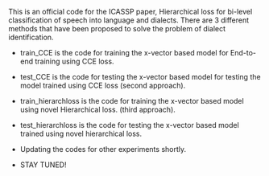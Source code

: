 This is an official code for the ICASSP paper, Hierarchical loss for bi-level classification of speech into language and dialects.
There are 3 different methods that have been proposed to solve the problem of dialect identification. 
- train_CCE is the code for training the x-vector based model for End-to-end training using CCE loss.
- test_CCE is the code for testing the x-vector based model for testing the model trained using CCE loss (second approach).
- train_hierarchloss is the code for training the x-vector based model using novel Hierarchical loss. (third approach).
- test_hierarchloss is the code for testing the x-vector based model trained using novel hierarchical loss.

- Updating the codes for other experiments shortly.

- STAY TUNED!
  

